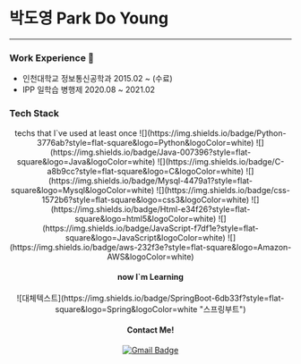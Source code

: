 # 박도영 Park Do Young   
  
---

### Work Experience 👀
- 인천대학교 정보통신공학과 2015.02 ~ (수료)
- IPP 일학습 병행제 2020.08 ~ 2021.02

###  Tech Stack 

<center>techs that I`ve used at least once
![](https://img.shields.io/badge/Python-3776ab?style=flat-square&logo=Python&logoColor=white) ![](https://img.shields.io/badge/Java-007396?style=flat-square&logo=Java&logoColor=white)  ![](https://img.shields.io/badge/C-a8b9cc?style=flat-square&logo=C&logoColor=white) ![](https://img.shields.io/badge/Mysql-4479a1?style=flat-square&logo=Mysql&logoColor=white) ![](https://img.shields.io/badge/css-1572b6?style=flat-square&logo=css3&logoColor=white) ![](https://img.shields.io/badge/Html-e34f26?style=flat-square&logo=html5&logoColor=white) ![](https://img.shields.io/badge/JavaScript-f7df1e?style=flat-square&logo=JavaScript&logoColor=white) ![](https://img.shields.io/badge/aws-232f3e?style=flat-square&logo=Amazon-AWS&logoColor=white) </cneter>

#### now I`m Learning  
<center> ![대체텍스트](https://img.shields.io/badge/SpringBoot-6db33f?style=flat-square&logo=Spring&logoColor=white "스프링부트") </center>

#### Contact Me!    
[![Gmail Badge](https://img.shields.io/badge/Gmail-d14836?style=flat-square&logo=Gmail&logoColor=white&link=mailto:ehdud5578@gamil.com)](mailto:ehdud5578@gmail.com)
